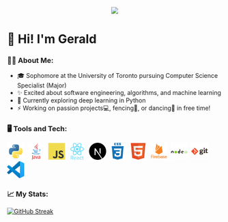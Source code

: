<div align="center">
  <img src="https://media.giphy.com/media/X8pjFFHcL7WFc7bQMY/giphy.gif" width="200"/>
</div>
<h1>
  👋 Hi! I'm Gerald
</h1>

<h3>
  👨‍💻 About Me:
</h3>
<ul>
  <li>🎓 Sophomore at the University of Toronto pursuing Computer Science Specialist (Major)</li>
  <li>✨ Excited about software engineering, algorithms, and machine learning</li>
  <li>🌱 Currently exploring deep learning in Python</li>
  <li>⚡ Working on passion projects💻, fencing🤺, or dancing🕺 in free time!</li>
</ul>

<h3>
  🖥️ Tools and Tech:
</h3>
<div>
  <img src="https://github.com/devicons/devicon/blob/master/icons/python/python-original.svg" title="Python" alt="Python" width="40" height="40"/>&nbsp;
  <img src="https://github.com/devicons/devicon/blob/master/icons/java/java-original-wordmark.svg" title="Java" alt="Java" width="40" height="40"/>&nbsp;
  <img src="https://github.com/devicons/devicon/blob/master/icons/javascript/javascript-original.svg" title="JavaScript" alt="JavaScript" width="40" height="40"/>&nbsp;
  <img src="https://github.com/devicons/devicon/blob/master/icons/react/react-original-wordmark.svg" title="React" alt="React" width="40" height="40"/>&nbsp;
  <img src="https://github.com/devicons/devicon/blob/master/icons/nextjs/nextjs-original.svg" title="Nextjs" alt="Nextjs" width="40" height="40"/>&nbsp;
<!--   <img src="https://github.com/devicons/devicon/blob/master/icons/redux/redux-original.svg" title="Redux" alt="Redux " width="40" height="40"/>&nbsp; -->
  <img src="https://github.com/devicons/devicon/blob/master/icons/css3/css3-plain-wordmark.svg"  title="CSS3" alt="CSS" width="40" height="40"/>&nbsp;
  <img src="https://github.com/devicons/devicon/blob/master/icons/html5/html5-original.svg" title="HTML5" alt="HTML" width="40" height="40"/>&nbsp;
  <img src="https://github.com/devicons/devicon/blob/master/icons/firebase/firebase-plain-wordmark.svg" title="Firebase" alt="Firebase" width="40" height="40"/>&nbsp;
<!--   <img src="https://github.com/devicons/devicon/blob/master/icons/mysql/mysql-original-wordmark.svg" title="MySQL"  alt="MySQL" width="40" height="40"/>&nbsp; -->
  <img src="https://github.com/devicons/devicon/blob/master/icons/nodejs/nodejs-original-wordmark.svg" title="NodeJS" alt="NodeJS" width="40" height="40"/>&nbsp;
  <img src="https://github.com/devicons/devicon/blob/master/icons/git/git-original-wordmark.svg" title="Git" **alt="Git" width="40" height="40"/>&nbsp;
  <img src="https://github.com/devicons/devicon/blob/master/icons/vscode/vscode-original.svg" title="VSCode" **alt="VSCode" width="40" height="40"/>&nbsp;
</div>

<h3>
  📈 My Stats:
</h3>

[![GitHub Streak](http://github-readme-streak-stats.herokuapp.com?user=geraldyywang&theme=dark&background=000000)](https://git.io/streak-stats)





<!--
**geraldyywang/geraldyywang** is a ✨ _special_ ✨ repository because its `README.md` (this file) appears on your GitHub profile.
[![Gerald's GitHub stats](https://github-readme-stats-omega-seven-94.vercel.app//api?username=geraldyywang)](https://github.com/anuraghazra/github-readme-stats)
[![Top Langs](https://github-readme-stats.vercel.app/api/top-langs/?username=geraldyywang&layout=compact&theme=vision-friendly-dark)](https://github.com/anuraghazra/github-readme-stats)
[![](https://visitcount.itsvg.in/api?id=geraldyywang&label=Profile%20Views&color=4&icon=0&pretty=true)](https://visitcount.itsvg.in)
Here are some ideas to get you started:

- 🔭 I’m currently working on ...
- 🌱 I’m currently learning ...
- 👯 I’m looking to collaborate on ...
- 🤔 I’m looking for help with ...
- 💬 Ask me about ...
- 📫 How to reach me: ...
- 😄 Pronouns: ...
- ⚡ Fun fact: ...
-->
